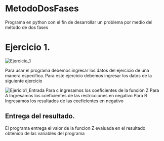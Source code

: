 # MetodoDosFases
Programa en python con el fin de desarrollar un problema por medio del método de dos fases

# Ejercicio 1.

![Ejercicio_1](https://user-images.githubusercontent.com/64930662/115181153-ec049e00-a09c-11eb-91d3-ce34eb6f257d.png)

Para usar el programa debemos ingresar los datos del ejercicio de una manera especifica.
Para este ejercicio debemos ingresar los datos de la siguiente ejercicio

![Ejericio1_Entrada](https://user-images.githubusercontent.com/64930662/115181313-3b4ace80-a09d-11eb-9234-15844d69ccb5.png)
 Para c ingresamos los coeficientes de la función Z
 Para A Ingresamos los coeficientes de las restricciones en negativo
 Para B Ingresamos los resultados de las coeficientes en negativo
 
 ## Entrega del resultado.
 El programa entrega el valor de la funcion Z evaluada en el resultado obtenido de las variables del programa
 
 
